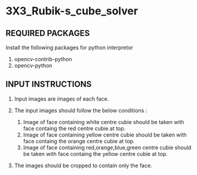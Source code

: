 # 3X3_Rubik-s_cube_solver
## REQUIRED PACKAGES
Install the following packages for python interpretor
1.  opencv-contrib-python	
1. opencv-python	

## INPUT INSTRUCTIONS
1. Input images are images of each face. 
1. The input images should follow the below conditions :
    1. Image of face containing white centre cubie should be taken with face containg the red centre cubie at top.
    1. Image of face containing yellow centre cubie should be taken with face containg the orange centre cubie at top.
    1. Image of face containing red,orange,blue,green centre cubie should be taken with face containg the yellow centre cubie at top.

1. The images should be cropped to contain only the face.
